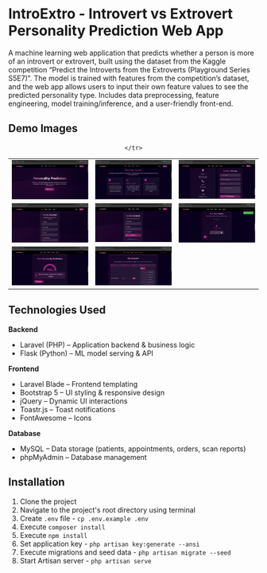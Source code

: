 # IntroExtro - Introvert vs Extrovert Personality Prediction Web App

A machine learning web application that predicts whether a person is more of an introvert or extrovert, built using the dataset from the Kaggle competition “Predict the Introverts from the Extroverts (Playground Series S5E7)”. The model is trained with features from the competition’s dataset, and the web app allows users to input their own feature values to see the predicted personality type. Includes data preprocessing, feature engineering, model training/inference, and a user-friendly front-end.

## Demo Images
<div align="center">
  <table>
    <tr>
      <td><img src="/Images/image1.png" width="300" alt="Home Page"></td>
      <td><img src="/Images/image2.png" width="300" alt="Home Page"></td>
      <td><img src="/Images/image3.png" width="300" alt="Home Page"></td>
    </tr>
        <tr>
      <td><img src="/Images/image4.png" width="300" alt="Home Page"></td>
      <td><img src="/Images/image5.png" width="300" alt="Home Page"></td>
      <td><img src="/Images/image6.png" width="300" alt="Home Page"></td>
    </tr>
      <tr>
      <td><img src="/Images/image7.png" width="300" alt="Home Page"></td>
      <td><img src="/Images/image8.png" width="300" alt="Home Page"></td>
  
    </tr>


  </table>
</div>

## Technologies Used

**Backend**
- Laravel (PHP) – Application backend & business logic
- Flask (Python) – ML model serving & API 

**Frontend**
- Laravel Blade – Frontend templating
- Bootstrap 5 – UI styling & responsive design
- jQuery – Dynamic UI interactions
- Toastr.js – Toast notifications
- FontAwesome – Icons

**Database**
- MySQL – Data storage (patients, appointments, orders, scan reports)  
- phpMyAdmin – Database management  

## Installation
1. Clone the project  
2. Navigate to the project's root directory using terminal  
3. Create `.env` file - `cp .env.example .env`  
4. Execute `composer install`  
5. Execute `npm install`  
6. Set application key - `php artisan key:generate --ansi`  
7. Execute migrations and seed data - `php artisan migrate --seed`  
8. Start Artisan server - `php artisan serve`  
